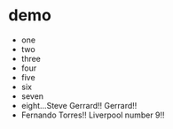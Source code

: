# demo
* one
* two
* three
* four
* five
* six
* seven
* eight...Steve Gerrard!! Gerrard!!
* Fernando Torres!! Liverpool number 9!!
